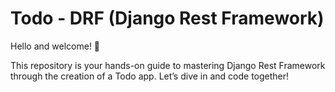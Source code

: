 # Todo - DRF (Django Rest Framework)

Hello and welcome! 👋

This repository is your hands-on guide to mastering Django Rest Framework through the creation of a Todo app. Let’s dive in and code together!
